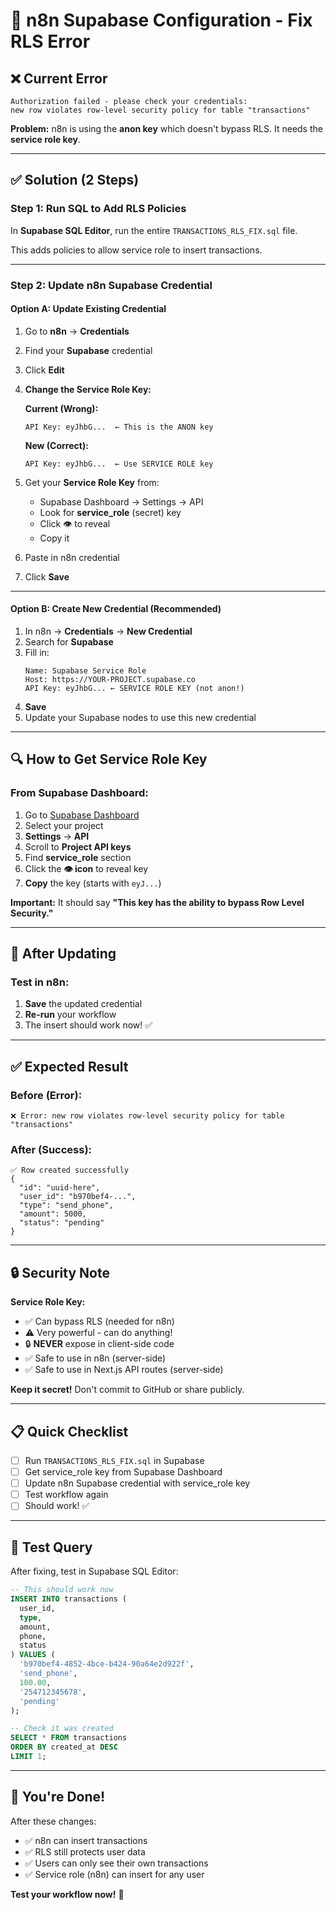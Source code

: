 # 🔧 n8n Supabase Configuration - Fix RLS Error

## ❌ Current Error

```
Authorization failed - please check your credentials: 
new row violates row-level security policy for table "transactions"
```

**Problem:** n8n is using the **anon key** which doesn't bypass RLS. It needs the **service role key**.

---

## ✅ Solution (2 Steps)

### Step 1: Run SQL to Add RLS Policies

In **Supabase SQL Editor**, run the entire `TRANSACTIONS_RLS_FIX.sql` file.

This adds policies to allow service role to insert transactions.

---

### Step 2: Update n8n Supabase Credential

#### **Option A: Update Existing Credential**

1. Go to **n8n** → **Credentials**
2. Find your **Supabase** credential
3. Click **Edit**
4. **Change the Service Role Key:**

   **Current (Wrong):**
   ```
   API Key: eyJhbG...  ← This is the ANON key
   ```

   **New (Correct):**
   ```
   API Key: eyJhbG...  ← Use SERVICE ROLE key
   ```

5. Get your **Service Role Key** from:
   - Supabase Dashboard → Settings → API
   - Look for **service_role** (secret) key
   - Click 👁️ to reveal
   - Copy it

6. Paste in n8n credential
7. Click **Save**

---

#### **Option B: Create New Credential (Recommended)**

1. In n8n → **Credentials** → **New Credential**
2. Search for **Supabase**
3. Fill in:
   ```
   Name: Supabase Service Role
   Host: https://YOUR-PROJECT.supabase.co
   API Key: eyJhbG... ← SERVICE ROLE KEY (not anon!)
   ```
4. **Save**
5. Update your Supabase nodes to use this new credential

---

## 🔍 How to Get Service Role Key

### From Supabase Dashboard:

1. Go to [Supabase Dashboard](https://supabase.com/dashboard)
2. Select your project
3. **Settings** → **API**
4. Scroll to **Project API keys**
5. Find **service_role** section
6. Click the **👁️ icon** to reveal key
7. **Copy** the key (starts with `eyJ...`)

**Important:** It should say **"This key has the ability to bypass Row Level Security."**

---

## 🎯 After Updating

### Test in n8n:

1. **Save** the updated credential
2. **Re-run** your workflow
3. The insert should work now! ✅

---

## ✅ Expected Result

### Before (Error):
```
❌ Error: new row violates row-level security policy for table "transactions"
```

### After (Success):
```
✅ Row created successfully
{
  "id": "uuid-here",
  "user_id": "b970bef4-...",
  "type": "send_phone",
  "amount": 5000,
  "status": "pending"
}
```

---

## 🔒 Security Note

**Service Role Key:**
- ✅ Can bypass RLS (needed for n8n)
- ⚠️ Very powerful - can do anything!
- 🔒 **NEVER** expose in client-side code
- ✅ Safe to use in n8n (server-side)
- ✅ Safe to use in Next.js API routes (server-side)

**Keep it secret!** Don't commit to GitHub or share publicly.

---

## 📋 Quick Checklist

- [ ] Run `TRANSACTIONS_RLS_FIX.sql` in Supabase
- [ ] Get service_role key from Supabase Dashboard
- [ ] Update n8n Supabase credential with service_role key
- [ ] Test workflow again
- [ ] Should work! ✅

---

## 🧪 Test Query

After fixing, test in Supabase SQL Editor:

```sql
-- This should work now
INSERT INTO transactions (
  user_id,
  type,
  amount,
  phone,
  status
) VALUES (
  'b970bef4-4852-4bce-b424-90a64e2d922f',
  'send_phone',
  100.00,
  '254712345678',
  'pending'
);

-- Check it was created
SELECT * FROM transactions 
ORDER BY created_at DESC 
LIMIT 1;
```

---

## 🎉 You're Done!

After these changes:
- ✅ n8n can insert transactions
- ✅ RLS still protects user data
- ✅ Users can only see their own transactions
- ✅ Service role (n8n) can insert for any user

**Test your workflow now!** 🚀
